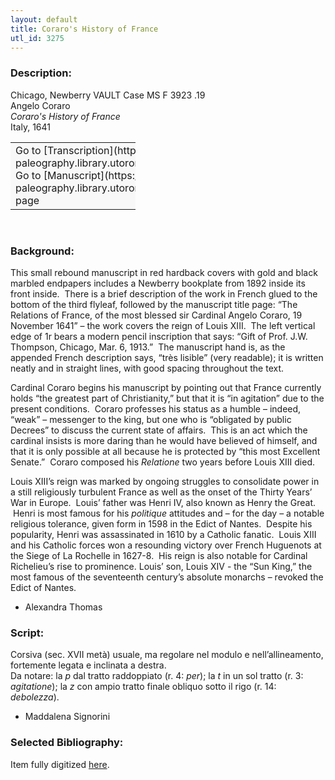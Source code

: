 ```yaml
---
layout: default
title: Coraro's History of France
utl_id: 3275
---
```


### Description:

Chicago, Newberry VAULT Case MS F 3923 .19<br>
Angelo Coraro<br>
_Coraro's History of France_<br>
Italy, 1641

<table border="0.5" cellpadding="1" cellspacing="1" style="width: 200px; background-color:#F8F8F8;"><tbody><tr><td>Go to [Transcription](https://italian-paleography.library.utoronto.ca/content/transcript_IP_058)<br>
Go to [Manuscript](https://italian-paleography.library.utoronto.ca/islandora/object/italianpaleography%3AIP_058) page</td></tr></tbody></table> 

### Background:

This small rebound manuscript in red hardback covers with gold and black marbled endpapers includes a Newberry bookplate from 1892 inside its front inside.  There is a brief description of the work in French glued to the bottom of the third flyleaf, followed by the manuscript title page: “The Relations of France, of the most blessed sir Cardinal Angelo Coraro, 19 November 1641” – the work covers the reign of Louis XIII.  The left vertical edge of 1r bears a modern pencil inscription that says: “Gift of Prof. J.W. Thompson, Chicago, Mar. 6, 1913.”  The manuscript hand is, as the appended French description says, “très lisible” (very readable); it is written neatly and in straight lines, with good spacing throughout the text.

Cardinal Coraro begins his manuscript by pointing out that France currently holds “the greatest part of Christianity,” but that it is “in agitation” due to the present conditions.  Coraro professes his status as a humble – indeed, “weak” – messenger to the king, but one who is “obligated by public Decrees” to discuss the current state of affairs.  This is an act which the cardinal insists is more daring than he would have believed of himself, and that it is only possible at all because he is protected by “this most Excellent Senate.”  Coraro composed his <i>Relatione</i> two years before Louis XIII died.

Louis XIII’s reign was marked by ongoing struggles to consolidate power in a still religiously turbulent France as well as the onset of the Thirty Years’ War in Europe.  Louis’ father was Henri IV, also known as Henry the Great.  Henri is most famous for his <i>politique</i> attitudes and – for the day – a notable religious tolerance, given form in 1598 in the Edict of Nantes.  Despite his popularity, Henri was assassinated in 1610 by a Catholic fanatic.  Louis XIII and his Catholic forces won a resounding victory over French Huguenots at the Siege of La Rochelle in 1627-8.  His reign is also notable for Cardinal Richelieu’s rise to prominence. Louis’ son, Louis XIV - the “Sun King,” the most famous of the seventeenth century’s absolute monarchs – revoked the Edict of Nantes.

- Alexandra Thomas

### Script:

Corsiva (sec. XVII metà) usuale, ma regolare nel modulo e nell’allineamento, fortemente legata e inclinata a destra.<br>
Da notare: la _p_ dal tratto raddoppiato (r. 4: _per_); la _t_ in un sol tratto (r. 3: _agitatione_); la _z_ con ampio tratto finale obliquo sotto il rigo (r. 14: _debolezza_).<br>
- Maddalena Signorini

### Selected Bibliography:

Item fully digitized [here](http://digcoll.newberry.org/#/item/ia-case_ms_f_3923_19).

